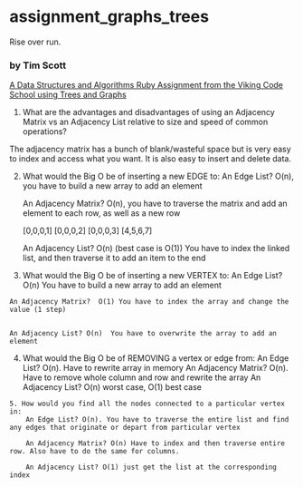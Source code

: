 # assignment_graphs_trees
Rise over run.

### by Tim Scott

[A Data Structures and Algorithms Ruby Assignment from the Viking Code School using Trees and Graphs](http://www.vikingcodeschool.com)


1.  What are the advantages and disadvantages of using an Adjacency Matrix vs an Adjacency List relative to size and speed of common operations?

The adjacency matrix has a bunch of blank/wasteful space but is very easy to index and access what you want.  It is also easy to insert and delete data.

2.  What would the Big O be of inserting a new EDGE to:
    An Edge List?  O(n), you have to build a new array to add an element

    An Adjacency Matrix?  O(n), you have to traverse the matrix and add an element to each row, as well as a new row

    [0,0,0,1]
    [0,0,0,2]
    [0,0,0,3]
    [4,5,6,7]

    An Adjacency List? O(n)   (best case is O(1))  You have to index the linked list, and then traverse it to add an item to the end

  3.  What would the Big O be of inserting a new VERTEX to:
    An Edge List?  O(n) You have to build a new array to add an element


    An Adjacency Matrix?  O(1) You have to index the array and change the value (1 step)


    An Adjacency List? O(n)  You have to overwrite the array to add an element

  4. What would the Big O be of REMOVING a vertex or edge from:
        An Edge List? O(n). Have to rewrite array in memory
        An Adjacency Matrix? O(n). Have to remove whole column and row and rewrite the array
        An Adjacency List? O(n) worst case, O(1) best case

    5. How would you find all the nodes connected to a particular vertex in:
        An Edge List? O(n). You have to traverse the entire list and find any edges that originate or depart from particular vertex

        An Adjacency Matrix? O(n) Have to index and then traverse entire row. Also have to do the same for columns.

        An Adjacency List? O(1) just get the list at the corresponding index
